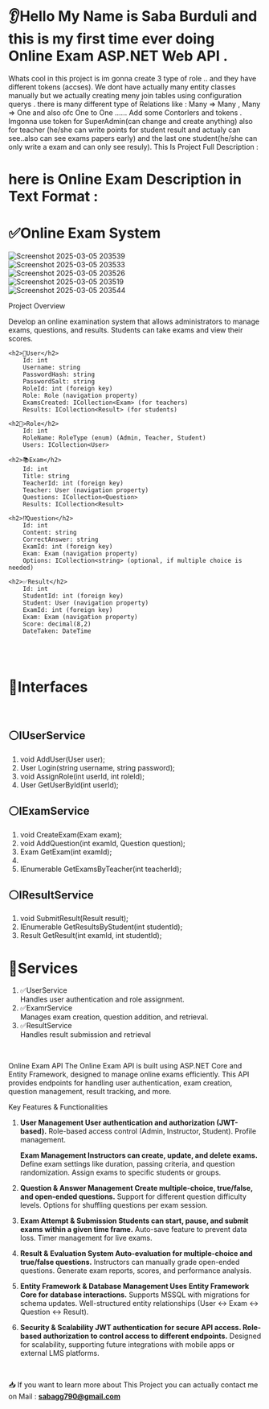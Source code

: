 <h1>👂Hello My Name is Saba Burduli and this is my first time ever doing Online Exam ASP.NET Web API .</h1>
Whats cool in this project is im gonna create 3 type of role ..
and they have different tokens (accses). We dont have actually many entity classes manually but we actually creating meny join tables using configuration querys .
there is many different type of Relations like : Many => Many , Many => One and also ofc One to One ......
Add some Contorlers and tokens .
Imgonna use token for SuperAdmin(can change and create anything) also for teacher (he/she can write points for student result and actualy can see..also can see exams papers early) and the last one student(he/she can only write a exam and can only see resuly).
This Is Project Full Description :

<main aling="center">
<h1 aling="center" style="color=🟨">here is Online Exam Description in Text Format : </h1>
	
<h1>✅Online Exam System</h1>
	
![Screenshot 2025-03-05 203539](https://github.com/user-attachments/assets/89e289be-2423-4290-89f0-321fef03d3c0)
<br>
![Screenshot 2025-03-05 203533](https://github.com/user-attachments/assets/b73acdbd-3937-421c-a37a-1a51819d5580)
<br>
![Screenshot 2025-03-05 203526](https://github.com/user-attachments/assets/a88c98cc-493b-4d5e-98c0-c1c3ac76fb11)
<br>
![Screenshot 2025-03-05 203519](https://github.com/user-attachments/assets/8e2f31b1-1b8e-42d0-839d-2eb6fcfece0f)
<br>
![Screenshot 2025-03-05 203544](https://github.com/user-attachments/assets/f8509629-f8b8-4dc1-9d61-089de9357bf0)

Project Overview

Develop an online examination system that allows administrators to manage exams, questions, and results. Students can take exams and view their scores.

	<h2>🙋User</h2>
		Id: int
		Username: string
		PasswordHash: string
		PasswordSalt: string
		RoleId: int (foreign key)
		Role: Role (navigation property)
		ExamsCreated: ICollection<Exam> (for teachers)
		Results: ICollection<Result> (for students)

	<h2👏>Role</h2>
		Id: int
		RoleName: RoleType (enum) (Admin, Teacher, Student)
		Users: ICollection<User>

	<h2>📚Exam</h2>
		Id: int
		Title: string
		TeacherId: int (foreign key)
		Teacher: User (navigation property)
		Questions: ICollection<Question>
		Results: ICollection<Result>

	<h2>⁉️Question</h2>
		Id: int
		Content: string
		CorrectAnswer: string
		ExamId: int (foreign key)
		Exam: Exam (navigation property)
		Options: ICollection<string> (optional, if multiple choice is needed)
	
	<h2>✅Result</h2>
		Id: int
		StudentId: int (foreign key)
		Student: User (navigation property)
		ExamId: int (foreign key)
		Exam: Exam (navigation property)
		Score: decimal(8,2)
		DateTaken: DateTime





<br>
<br>

<h1>💢Interfaces</h1>
<br>

<h2>⚪IUserService </h2>
<ol>

<li> void AddUser(User user);</li>

<li> User Login(string username, string password);</li>

<li> void AssignRole(int userId, int roleId);</li>

<li> User GetUserById(int userId);</li>

</ol>

<h2>⚪IExamService</h2>

<ol>
	
<li> void CreateExam(Exam exam);</li>
	
<li> void AddQuestion(int examId, Question question);</li>

<li> Exam GetExam(int examId);<li>
	
<li> IEnumerable<Exam> GetExamsByTeacher(int teacherId);</li>
		
</ol>		




<h2>⚪IResultService </h2>

<ol>
	
<li> void SubmitResult(Result result);</li>
	
<li> IEnumerable<Result> GetResultsByStudent(int studentId);</li>
	
<li> Result GetResult(int examId, int studentId);</li>

</ol>


<h1>💢Services</h1>

<ol>
 <li> ✅UserService</li>
	Handles user authentication and role assignment.

<li> ✅ExamrService</li>
	Manages exam creation, question addition, and retrieval.

<li> ✅ResultService</li>
	Handles result submission and retrieval
</ol>




</main>



<br>





Online Exam API The Online Exam API is built using ASP.NET Core and Entity Framework, designed to manage online exams efficiently. This API provides endpoints for handling user authentication, exam creation, question management, result tracking, and more.

 Key Features & Functionalities

1. **User Management User authentication and authorization (JWT-based).** Role-based access control (Admin, Instructor, Student). Profile management.

   **Exam Management Instructors can create, update, and delete exams.** Define exam settings like duration, passing criteria, and question randomization. Assign exams to specific students or groups.

3. **Question & Answer Management Create multiple-choice, true/false, and open-ended questions.** Support for different question difficulty levels. Options for shuffling questions per exam session.

4. **Exam Attempt & Submission Students can start, pause, and submit exams within a given time frame.**  Auto-save feature to prevent data loss. Timer management for live exams.

5. **Result & Evaluation System Auto-evaluation for multiple-choice and true/false questions.** Instructors can manually grade open-ended questions. Generate exam reports, scores, and performance analysis.

6. **Entity Framework & Database Management Uses Entity Framework Core for database interactions.** Supports MSSQL with migrations for schema updates. Well-structured entity relationships (User ↔ Exam ↔ Question ↔ Result).

7. **Security & Scalability JWT authentication for secure API access. Role-based authorization to control access to different endpoints.** Designed for scalability, supporting future integrations with mobile apps or external LMS platforms.

   <br>
 📥  If you want to learn more about This Project you can actually contact me on Mail : **sabagg790@gmail.com**

